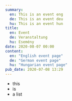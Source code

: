 ```yaml
---
summary:
  en: This is an event eng
  de: This is an event deu
  hu: This is an event hun
title:
  en: Event
  de: Veranstaltung
  hu: Esemény
date: 2020-08-07 00:00
content:
  en: "English event page"
  de: "German event page"
  hu: "Hungarian event page"
pub_date: 2020-07-08 13:29
---
```

- this
- is
- a list
